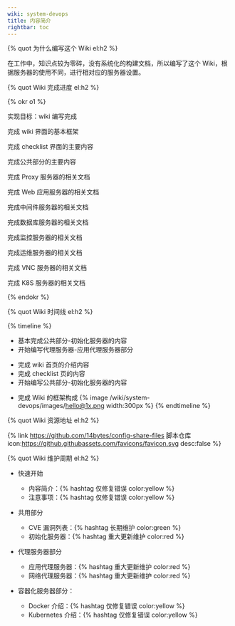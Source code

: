 ```yaml
---
wiki: system-devops
title: 内容简介
rightbar: toc
---
```


{% quot 为什么编写这个 Wiki el:h2 %}

在工作中，知识点较为零碎，没有系统化的构建文档，所以编写了这个 Wiki，根据服务器的使用不同，进行相对应的服务器设置。

{% quot Wiki 完成进度 el:h2 %}

{% okr o1 %}

实现目标：wiki 编写完成

<!-- okr kr1 percent:1 -->
完成 wiki 界面的基本框架

<!-- okr kr2 percent:1 -->
完成 checklist 界面的主要内容

<!-- okr kr3 status:at_risk percent:0.96 -->
完成公共部分的主要内容

<!-- okr kr4 percent:0.1 -->
完成 Proxy 服务器的相关文档

<!-- okr kr5 status:unfinished -->
完成 Web 应用服务器的相关文档

<!-- okr kr6 status:unfinished -->
完成中间件服务器的相关文档

<!-- okr kr7 status:unfinished -->
完成数据库服务器的相关文档

<!-- okr kr8 status:unfinished -->
完成监控服务器的相关文档

<!-- okr kr9 status:unfinished -->
完成运维服务器的相关文档

<!-- okr krX status:unfinished -->
完成 VNC 服务器的相关文档

<!-- okr krXI status:unfinished -->
完成 K8S 服务器的相关文档

{% endokr %}

{% quot Wiki 时间线 el:h2 %}

{% timeline %}
<!-- node 2024 年 07 月 23 日 -->
- 基本完成公共部分-初始化服务器的内容
- 开始编写代理服务器-应用代理服务器部分
<!-- node 2024 年 07 月 20 日 -->
- 完成 wiki 首页的介绍内容
- 完成 checklist 页的内容
- 开始编写公共部分-初始化服务器的内容
<!-- node 2024 年 07 月 19 日 -->
- 完成 Wiki 的框架构成
{% image /wiki/system-devops/images/hello@1x.png width:300px %}
{% endtimeline %}

{% quot Wiki 资源地址 el:h2 %}

{% link https://github.com/14bytes/config-share-files 脚本仓库 icon:https://github.githubassets.com/favicons/favicon.svg desc:false %}

{% quot Wiki 维护周期 el:h2 %}

- 快速开始
  - 内容简介：{% hashtag 仅修复错误 color:yellow %}
  - 注意事项：{% hashtag 仅修复错误 color:yellow %}

- 共用部分
  - CVE 漏洞列表：{% hashtag 长期维护 color:green %}
  - 初始化服务器：{% hashtag 重大更新维护 color:red %}
- 代理服务器部分
  - 应用代理服务器：{% hashtag 重大更新维护 color:red %}
  - 网络代理服务器：{% hashtag 重大更新维护 color:red %}
- 容器化服务器部分：
  - Docker 介绍：{% hashtag 仅修复错误 color:yellow %}
  - Kubernetes 介绍：{% hashtag 仅修复错误 color:yellow %}
